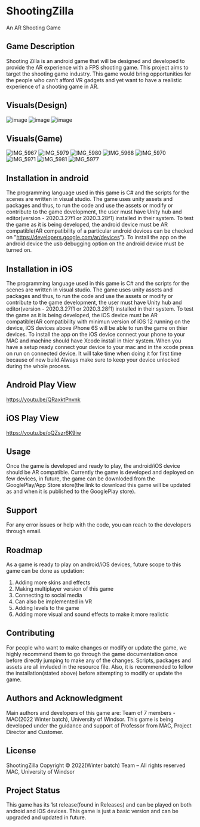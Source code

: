 # ShootingZilla
An AR Shooting Game


## Game Description
Shooting Zilla is an android game that will be designed and developed to provide the 
AR experience with a FPS shooting game. This project aims to target the shooting 
game industry. This game would bring opportunities for the people who can’t afford 
VR gadgets and yet want to have a realistic experience of a shooting game in AR.


## Visuals(Design)
![image](https://user-images.githubusercontent.com/99232551/159185138-7a518367-95ee-4100-b215-ebb43fa6ee94.png)
![image](https://user-images.githubusercontent.com/99232551/159185169-08de1daf-c19c-4641-ab50-529be84c8e48.png)
![image](https://user-images.githubusercontent.com/99232551/159185190-a30b709b-7a09-49ec-933a-adf6b00abd47.png)


## Visuals(Game)
![IMG_5967](https://user-images.githubusercontent.com/99232551/162846017-6cd4008c-b8d0-4176-8902-9e9964b0d664.jpg)
![IMG_5979](https://user-images.githubusercontent.com/99232551/162846037-0f15d5ed-d573-4b57-ba86-381003be627a.PNG)
![IMG_5980](https://user-images.githubusercontent.com/99232551/162846046-e214e9cc-108b-4c9f-8903-c3a942419d85.PNG)
![IMG_5968](https://user-images.githubusercontent.com/99232551/162846076-7339342d-7ed5-448f-959b-26589567447e.PNG)
![IMG_5970](https://user-images.githubusercontent.com/99232551/162846100-6e5a6e44-4d52-4441-bcfb-b729d7e5c267.png)
![IMG_5971](https://user-images.githubusercontent.com/99232551/162846110-bb42bff0-cebd-46db-895c-75d8b90b5c7e.png)
![IMG_5981](https://user-images.githubusercontent.com/99232551/162846126-c0f46f81-d93b-420f-8f18-65ba779c5cd0.PNG)
![IMG_5977](https://user-images.githubusercontent.com/99232551/162846160-7703fd2d-18b2-4d96-8493-8108164212c3.png)


## Installation in android
The programming language used in this game is C# and the scripts for the scenes are written in visual studio.
The game uses unity assets and packages and thus, to run the code and use the assets or modify or 
contribute to the game development, the user must have Unity hub and editor(version - 2020.3.27f1 or 2020.3.28f1)
installed in their system. To test the game as it is being developed, the android device must be AR compatible(AR
compatibility of a particular android devices can be checked on "https://developers.google.com/ar/devices"). To install
the app on the android device the usb debugging option on the android device must be turned on.


## Installation in iOS
The programming language used in this game is C# and the scripts for the scenes are written in visual studio.
The game uses unity assets and packages and thus, to run the code and use the assets or modify or 
contribute to the game development, the user must have Unity hub and editor(version - 2020.3.27f1 or 2020.3.28f1)
installed in their system. To test the game as it is being developed, the iOS device must be AR compatible(AR
compatibility with minimun version of iOS 12 running on the device, iOS devices above iPhone 6S will be able to run the game on thier devices. To install
the app on the iOS device connect your phone to your MAC and machine should have Xcode install in thier system. When you have a setup ready connect your device to your mac and in the xcode press on run on connected device. It will take time when doing it for first time because of new build.Always make sure to keep your device unlocked during the whole process.


## Android Play View
https://youtu.be/QRaxktPnvnk


## iOS Play View
https://youtu.be/oQZszr6K9iw


## Usage
Once the game is developed and ready to play, the android/iOS device should be AR compatible.
Currently the game is developed and deployed on few devices, in future, the game can be downloded from the GooglePlay/App Store
store(the link to download this game will be updated as and when it is published to the GooglePlay store).


## Support
For any error issues or help with the code, you can reach to the developers through email.


## Roadmap
As a game is ready to play on android/iOS devices, future scope to this game can be done as updation:

1. Adding more skins and effects
2. Making multiplayer version of this game
3. Connecting to social media
4. Can also be implemented in VR
5. Adding levels to the game
6. Adding more visual and sound effects to make it more realistic


## Contributing
For people who want to make changes or modify or update the game, we highly recommend them to go through the
game documentation once before directly jumping to make any of the changes. Scripts, packages and assets are 
all invluded in the resource file. Also, it is recommended to follow the installation(stated above) before attempting
to modify or update the game.


## Authors and Acknowledgment
Main authors and developers of this game are:
Team of 7 members - MAC(2022 Winter batch), University of Windsor.
This game is being developed under the guidance and support of Professor from MAC, Project Director and Customer.


## License
ShootingZilla
Copyright © 2022(Winter batch) Team – All rights reserved
MAC, University of Windsor


## Project Status
This game has its 1st release(found in Releases) and can be played on both android and iOS devices. This game is just a basic version and can be upgraded and updated in future. 
